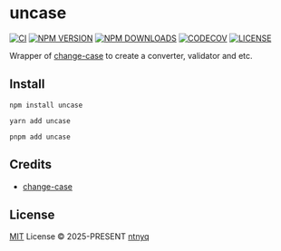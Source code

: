 # uncase

[![CI](https://github.com/ntnyq/uncase/workflows/CI/badge.svg)](https://github.com/ntnyq/uncase/actions)
[![NPM VERSION](https://img.shields.io/npm/v/uncase.svg)](https://www.npmjs.com/package/uncase)
[![NPM DOWNLOADS](https://img.shields.io/npm/dy/uncase.svg)](https://www.npmjs.com/package/uncase)
[![CODECOV](https://codecov.io/github/ntnyq/uncase/branch/main/graph/badge.svg)](https://codecov.io/github/ntnyq/uncase)
[![LICENSE](https://img.shields.io/github/license/ntnyq/uncase.svg)](https://github.com/ntnyq/uncase/blob/main/LICENSE)

Wrapper of [change-case](https://github.com/blakeembrey/change-case) to create a converter, validator and etc.

## Install

```shell
npm install uncase
```

```shell
yarn add uncase
```

```shell
pnpm add uncase
```

## Credits

- [change-case](https://github.com/blakeembrey/change-case)

## License

[MIT](./LICENSE) License © 2025-PRESENT [ntnyq](https://github.com/ntnyq)

